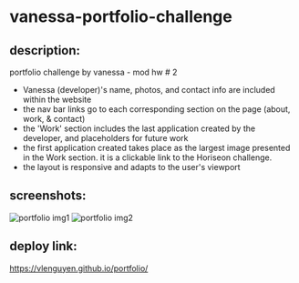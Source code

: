 # vanessa-portfolio-challenge

## description: 
portfolio challenge by vanessa - mod hw # 2

- Vanessa (developer)'s name, photos, and contact info are included within the website
- the nav bar links go to each corresponding section on the page (about, work, & contact)
- the 'Work' section includes the last application created by the developer, and placeholders for future work
- the first application created takes place as the largest image presented in the Work section. it is a clickable link to the Horiseon challenge.
- the layout is responsive and adapts to the user's viewport


## screenshots:
<img alt="portfolio img1" src="./assets/images/portfolio1.png">
<img alt="portfolio img2" src="./assets/images/portfolio2.png">


## deploy link: 

https://vlenguyen.github.io/portfolio/
